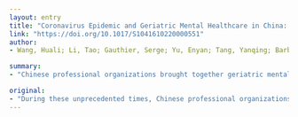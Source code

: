 ```yaml
---
layout: entry
title: "Coronavirus Epidemic and Geriatric Mental Healthcare in China: How a Coordinated Response by Professional Organizations Helped Older Adults During an Unprecedented Crisis"
link: "https://doi.org/10.1017/S1041610220000551"
author:
- Wang, Huali; Li, Tao; Gauthier, Serge; Yu, Enyan; Tang, Yanqing; Barbarino, Paola; Yu, Xin

summary:
- "Chinese professional organizations brought together geriatric mental healthcare teams of diverse disciplines and coordinated psychosocial support for older adults and their caregivers affected by the coronavirus epidemic. The Chinese example was a convergence of many factors that led to the development of mental health and behavioral problems. In the Chinese example, older adults had low awareness and limited access to accurate information and facts about the COVID-19 outbreak."

original:
- "During these unprecedented times, Chinese professional organizations brought together geriatric mental healthcare teams of diverse disciplines and coordinated psychosocial support for older adults and their caregivers affected by the coronavirus epidemic. Learning lessons from China may empower the world to address the mental health needs of older people in a timely manner during the COVID-19 pandemic and emergency crisis. Why Old Adults Became More Vulnerable In the Chinese example there was a convergence of many factors that led to the development of mental health and behavioral problems. First, older adults had low awareness and limited access to accurate information and facts about the COVID-19 outbreak. This resulted in either excessive worries or in obliviousness to the warnings. Second, older adults attended family gatherings during the Chinese New Year. Such types of social activities increased their risk of being exposed to virus transmission which then resulted in quarantine and isolation in case of suspected or confirmed cases of the virus. Third, the strict security measures in the community prevented outdoor social activities, such as square dancing, park exercises, and parties. Fourth, the extended lock-down rules in nursing homes blocked face-to-face communications between older adults and their families (Ministry of Civil Affairs of China, 2020). Last, but not least, some older adults who lived alone or did not have close relatives lost their domestic helpers who were prohibited from travelling, or were in quarantine themselves, upon returning from lockdown areas."
---
```


